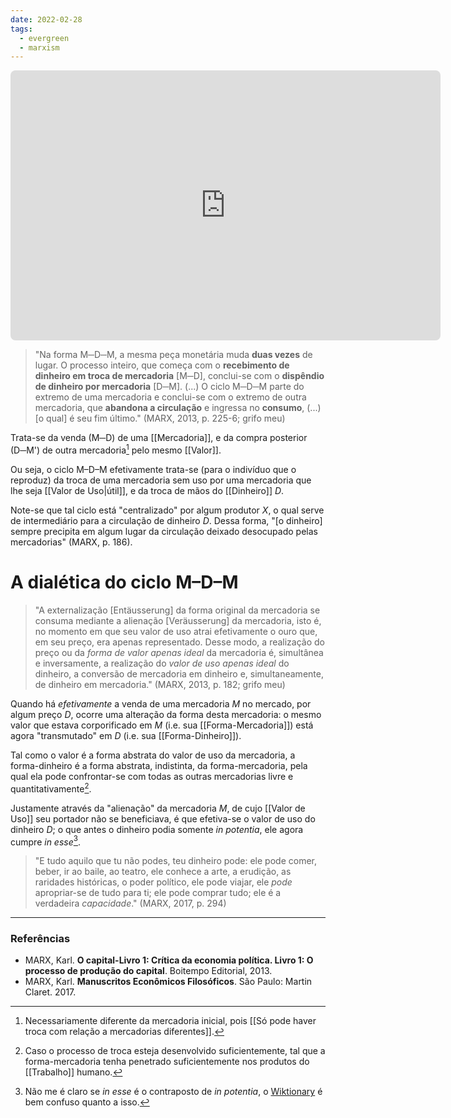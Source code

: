 ```yaml
---
date: 2022-02-28
tags:
  - evergreen
  - marxism
---
```

<!-- https://q.uiver.app/#q=WzAsNSxbMiwwLCJYIl0sWzAsMiwiUCJdLFs0LDIsIlAnIl0sWzEsMSwiKEkpIl0sWzMsMSwiKElJKSJdLFswLDIsIk0iLDAseyJjdXJ2ZSI6LTMsImNvbG91ciI6WzAsNjAsNjBdfSxbMCw2MCw2MCwxXV0sWzIsMCwiRCIsMCx7ImN1cnZlIjotMywiY29sb3VyIjpbMTIwLDYwLDYwXX0sWzEyMCw2MCw2MCwxXV0sWzAsMSwiRCIsMCx7ImN1cnZlIjotMywiY29sb3VyIjpbMTIwLDYwLDYwXX0sWzEyMCw2MCw2MCwxXV0sWzEsMCwiTSIsMCx7ImN1cnZlIjotMywiY29sb3VyIjpbMCw2MCw2MF19LFswLDYwLDYwLDFdXV0= --> <iframe class="quiver-embed" src="https://q.uiver.app/#q=WzAsNSxbMiwwLCJYIl0sWzAsMiwiUCJdLFs0LDIsIlAnIl0sWzEsMSwiKEkpIl0sWzMsMSwiKElJKSJdLFswLDIsIk0iLDAseyJjdXJ2ZSI6LTMsImNvbG91ciI6WzAsNjAsNjBdfSxbMCw2MCw2MCwxXV0sWzIsMCwiRCIsMCx7ImN1cnZlIjotMywiY29sb3VyIjpbMTIwLDYwLDYwXX0sWzEyMCw2MCw2MCwxXV0sWzAsMSwiRCIsMCx7ImN1cnZlIjotMywiY29sb3VyIjpbMTIwLDYwLDYwXX0sWzEyMCw2MCw2MCwxXV0sWzEsMCwiTSIsMCx7ImN1cnZlIjotMywiY29sb3VyIjpbMCw2MCw2MF19LFswLDYwLDYwLDFdXV0=&embed" width="688" height="432" style="border-radius: 8px; border: none;"></iframe>

> "Na forma M─D─M, a mesma peça monetária muda **duas vezes** de lugar. O processo inteiro, que começa com o **recebimento de dinheiro em troca de mercadoria** [M─D], conclui-se com o **dispêndio de dinheiro por mercadoria** [D─M].
> (...) O ciclo M─D─M parte do extremo de uma mercadoria e conclui-se com o extremo de outra mercadoria, que **abandona a circulação** e ingressa no **consumo**, (...) [o qual] é seu fim último." (MARX, 2013, p. 225-6; grifo meu)

Trata-se da venda (M─D) de uma [[Mercadoria]], e da compra posterior (D─M') de outra mercadoria[^1] pelo mesmo [[Valor]]. 

Ou seja, o ciclo M–D–M efetivamente trata-se (para o indivíduo que o reproduz) da troca de uma mercadoria sem uso por uma mercadoria que lhe seja [[Valor de Uso|útil]], e da troca de mãos do [[Dinheiro]] $D$.

Note-se que tal ciclo está "centralizado" por algum produtor $X$, o qual serve de intermediário para a circulação de dinheiro $D$. Dessa forma, "[o dinheiro] sempre precipita em algum lugar da circulação deixado desocupado pelas mercadorias" (MARX, p. 186).

# A dialética do ciclo M–D–M
> "A externalização [Entäusserung] da forma original da mercadoria se consuma mediante a alienação [Veräusserung] da mercadoria, isto é, no momento em que seu valor de uso atrai efetivamente o ouro que, em seu preço, era apenas representado. Desse modo, a realização do preço ou da *forma de valor apenas ideal* da mercadoria é, simultânea e inversamente, a realização do *valor de uso apenas ideal* do dinheiro, a conversão de mercadoria em dinheiro e, simultaneamente, de dinheiro em mercadoria." (MARX, 2013, p. 182; grifo meu)

Quando há *efetivamente* a venda de uma mercadoria $M$ no mercado, por algum preço $D$, ocorre uma alteração da forma desta mercadoria: o mesmo valor que estava corporificado em $M$ (i.e. sua [[Forma-Mercadoria]]) está agora "transmutado" em $D$ (i.e. sua [[Forma-Dinheiro]]). 

Tal como o valor é a forma abstrata do valor de uso da mercadoria, a forma-dinheiro é a forma abstrata, indistinta, da forma-mercadoria, pela qual ela pode confrontar-se com todas as outras mercadorias livre e quantitativamente[^2].

Justamente através da "alienação" da mercadoria $M$, de cujo [[Valor de Uso]] seu portador não se beneficiava, é que efetiva-se o valor de uso do dinheiro $D$; o que antes o dinheiro podia somente *in potentia*, ele agora cumpre *in esse*[^3]. 

> "E tudo aquilo que tu não podes, teu dinheiro pode: ele pode comer, beber, ir ao baile, ao teatro, ele conhece a arte, a erudição, as raridades históricas, o poder político, ele pode viajar, ele *pode* apropriar-se de tudo para ti; ele pode comprar tudo; ele é a verdadeira *capacidade*." (MARX, 2017, p. 294)

---
### Referências
- MARX, Karl. **O capital-Livro 1: Crítica da economia política. Livro 1: O processo de produção do capital**. Boitempo Editorial, 2013.
- MARX, Karl. **Manuscritos Econômicos Filosóficos**. São Paulo: Martin Claret. 2017.

[^1]: Necessariamente diferente da mercadoria inicial, pois [[Só pode haver troca com relação a mercadorias diferentes]]. 
[^2]: Caso o processo de troca esteja desenvolvido suficientemente, tal que a forma-mercadoria tenha penetrado suficientemente nos produtos do [[Trabalho]] humano.
[^3]: Não me é claro se *in esse* é o contraposto de *in potentia*, o [Wiktionary](https://en.wiktionary.org/wiki/in_potentia#English) é bem confuso quanto a isso.